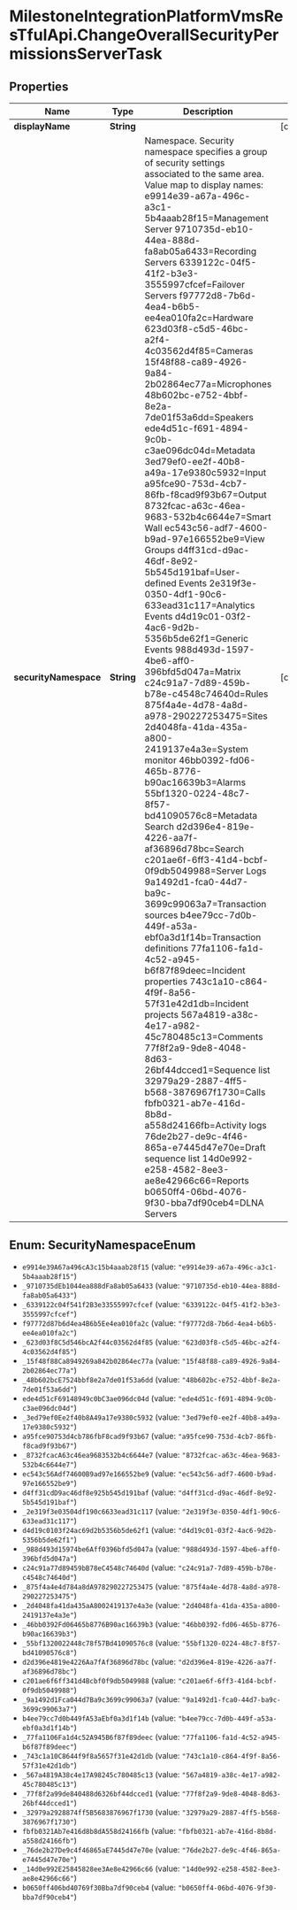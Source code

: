 # MilestoneIntegrationPlatformVmsResTfulApi.ChangeOverallSecurityPermissionsServerTask

## Properties
Name | Type | Description | Notes
------------ | ------------- | ------------- | -------------
**displayName** | **String** |  | [optional] 
**securityNamespace** | **String** | Namespace. Security namespace specifies a group of security settings associated to the same area. Value map to display names:  e9914e39-a67a-496c-a3c1-5b4aaab28f15&#x3D;Management Server   9710735d-eb10-44ea-888d-fa8ab05a6433&#x3D;Recording Servers   6339122c-04f5-41f2-b3e3-3555997cfcef&#x3D;Failover Servers   f97772d8-7b6d-4ea4-b6b5-ee4ea010fa2c&#x3D;Hardware   623d03f8-c5d5-46bc-a2f4-4c03562d4f85&#x3D;Cameras   15f48f88-ca89-4926-9a84-2b02864ec77a&#x3D;Microphones   48b602bc-e752-4bbf-8e2a-7de01f53a6dd&#x3D;Speakers   ede4d51c-f691-4894-9c0b-c3ae096dc04d&#x3D;Metadata   3ed79ef0-ee2f-40b8-a49a-17e9380c5932&#x3D;Input   a95fce90-753d-4cb7-86fb-f8cad9f93b67&#x3D;Output   8732fcac-a63c-46ea-9683-532b4c6644e7&#x3D;Smart Wall   ec543c56-adf7-4600-b9ad-97e166552be9&#x3D;View Groups   d4ff31cd-d9ac-46df-8e92-5b545d191baf&#x3D;User-defined Events   2e319f3e-0350-4df1-90c6-633ead31c117&#x3D;Analytics Events   d4d19c01-03f2-4ac6-9d2b-5356b5de62f1&#x3D;Generic Events   988d493d-1597-4be6-aff0-396bfd5d047a&#x3D;Matrix   c24c91a7-7d89-459b-b78e-c4548c74640d&#x3D;Rules   875f4a4e-4d78-4a8d-a978-290227253475&#x3D;Sites   2d4048fa-41da-435a-a800-2419137e4a3e&#x3D;System monitor   46bb0392-fd06-465b-8776-b90ac16639b3&#x3D;Alarms   55bf1320-0224-48c7-8f57-bd41090576c8&#x3D;Metadata Search   d2d396e4-819e-4226-aa7f-af36896d78bc&#x3D;Search   c201ae6f-6ff3-41d4-bcbf-0f9db5049988&#x3D;Server Logs   9a1492d1-fca0-44d7-ba9c-3699c99063a7&#x3D;Transaction sources   b4ee79cc-7d0b-449f-a53a-ebf0a3d1f14b&#x3D;Transaction definitions   77fa1106-fa1d-4c52-a945-b6f87f89deec&#x3D;Incident properties   743c1a10-c864-4f9f-8a56-57f31e42d1db&#x3D;Incident projects   567a4819-a38c-4e17-a982-45c780485c13&#x3D;Comments   77f8f2a9-9de8-4048-8d63-26bf44dcced1&#x3D;Sequence list   32979a29-2887-4ff5-b568-3876967f1730&#x3D;Calls   fbfb0321-ab7e-416d-8b8d-a558d24166fb&#x3D;Activity logs   76de2b27-de9c-4f46-865a-e7445d47e70e&#x3D;Draft sequence list   14d0e992-e258-4582-8ee3-ae8e42966c66&#x3D;Reports   b0650ff4-06bd-4076-9f30-bba7df90ceb4&#x3D;DLNA Servers    | [optional] 

<a name="SecurityNamespaceEnum"></a>
## Enum: SecurityNamespaceEnum

* `e9914e39A67a496cA3c15b4aaab28f15` (value: `"e9914e39-a67a-496c-a3c1-5b4aaab28f15"`)
* `_9710735dEb1044ea888dFa8ab05a6433` (value: `"9710735d-eb10-44ea-888d-fa8ab05a6433"`)
* `_6339122c04f541f2B3e33555997cfcef` (value: `"6339122c-04f5-41f2-b3e3-3555997cfcef"`)
* `f97772d87b6d4ea4B6b5Ee4ea010fa2c` (value: `"f97772d8-7b6d-4ea4-b6b5-ee4ea010fa2c"`)
* `_623d03f8C5d546bcA2f44c03562d4f85` (value: `"623d03f8-c5d5-46bc-a2f4-4c03562d4f85"`)
* `_15f48f88Ca8949269a842b02864ec77a` (value: `"15f48f88-ca89-4926-9a84-2b02864ec77a"`)
* `_48b602bcE7524bbf8e2a7de01f53a6dd` (value: `"48b602bc-e752-4bbf-8e2a-7de01f53a6dd"`)
* `ede4d51cF69148949c0bC3ae096dc04d` (value: `"ede4d51c-f691-4894-9c0b-c3ae096dc04d"`)
* `_3ed79ef0Ee2f40b8A49a17e9380c5932` (value: `"3ed79ef0-ee2f-40b8-a49a-17e9380c5932"`)
* `a95fce90753d4cb786fbF8cad9f93b67` (value: `"a95fce90-753d-4cb7-86fb-f8cad9f93b67"`)
* `_8732fcacA63c46ea9683532b4c6644e7` (value: `"8732fcac-a63c-46ea-9683-532b4c6644e7"`)
* `ec543c56Adf74600B9ad97e166552be9` (value: `"ec543c56-adf7-4600-b9ad-97e166552be9"`)
* `d4ff31cdD9ac46df8e925b545d191baf` (value: `"d4ff31cd-d9ac-46df-8e92-5b545d191baf"`)
* `_2e319f3e03504df190c6633ead31c117` (value: `"2e319f3e-0350-4df1-90c6-633ead31c117"`)
* `d4d19c0103f24ac69d2b5356b5de62f1` (value: `"d4d19c01-03f2-4ac6-9d2b-5356b5de62f1"`)
* `_988d493d15974be6Aff0396bfd5d047a` (value: `"988d493d-1597-4be6-aff0-396bfd5d047a"`)
* `c24c91a77d89459bB78eC4548c74640d` (value: `"c24c91a7-7d89-459b-b78e-c4548c74640d"`)
* `_875f4a4e4d784a8dA978290227253475` (value: `"875f4a4e-4d78-4a8d-a978-290227253475"`)
* `_2d4048fa41da435aA8002419137e4a3e` (value: `"2d4048fa-41da-435a-a800-2419137e4a3e"`)
* `_46bb0392Fd06465b8776B90ac16639b3` (value: `"46bb0392-fd06-465b-8776-b90ac16639b3"`)
* `_55bf1320022448c78f57Bd41090576c8` (value: `"55bf1320-0224-48c7-8f57-bd41090576c8"`)
* `d2d396e4819e4226Aa7fAf36896d78bc` (value: `"d2d396e4-819e-4226-aa7f-af36896d78bc"`)
* `c201ae6f6ff341d4Bcbf0f9db5049988` (value: `"c201ae6f-6ff3-41d4-bcbf-0f9db5049988"`)
* `_9a1492d1Fca044d7Ba9c3699c99063a7` (value: `"9a1492d1-fca0-44d7-ba9c-3699c99063a7"`)
* `b4ee79cc7d0b449fA53aEbf0a3d1f14b` (value: `"b4ee79cc-7d0b-449f-a53a-ebf0a3d1f14b"`)
* `_77fa1106Fa1d4c52A945B6f87f89deec` (value: `"77fa1106-fa1d-4c52-a945-b6f87f89deec"`)
* `_743c1a10C8644f9f8a5657f31e42d1db` (value: `"743c1a10-c864-4f9f-8a56-57f31e42d1db"`)
* `_567a4819A38c4e17A98245c780485c13` (value: `"567a4819-a38c-4e17-a982-45c780485c13"`)
* `_77f8f2a99de840488d6326bf44dcced1` (value: `"77f8f2a9-9de8-4048-8d63-26bf44dcced1"`)
* `_32979a2928874ff5B5683876967f1730` (value: `"32979a29-2887-4ff5-b568-3876967f1730"`)
* `fbfb0321Ab7e416d8b8dA558d24166fb` (value: `"fbfb0321-ab7e-416d-8b8d-a558d24166fb"`)
* `_76de2b27De9c4f46865aE7445d47e70e` (value: `"76de2b27-de9c-4f46-865a-e7445d47e70e"`)
* `_14d0e992E25845828ee3Ae8e42966c66` (value: `"14d0e992-e258-4582-8ee3-ae8e42966c66"`)
* `b0650ff406bd40769f30Bba7df90ceb4` (value: `"b0650ff4-06bd-4076-9f30-bba7df90ceb4"`)

